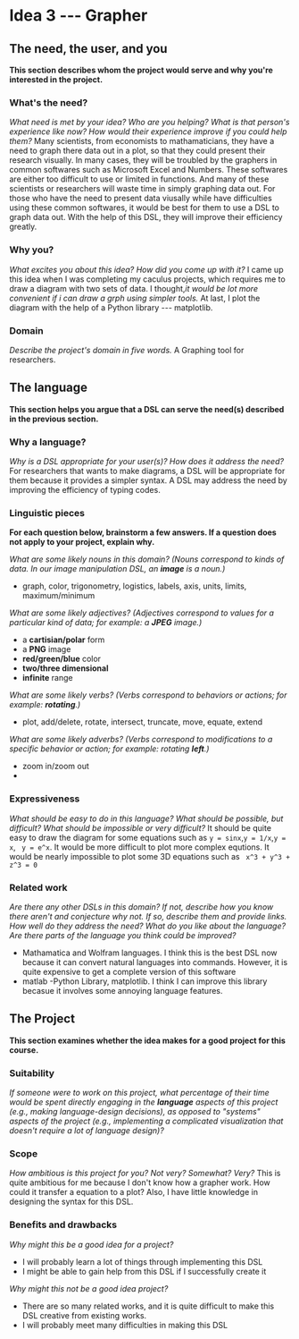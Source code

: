 # Idea 3 --- Grapher

## The need, the user, and you
**This section describes whom the project would serve and why you're interested
in the project.**


### What's the need?
_What need is met by your idea? Who are you helping? What is that person's
experience like now? How would their experience improve if you could help 
them?_
Many scientists, from economists to mathamaticians, they have a need to graph there data out in a plot, so that they could present their research visually. In many cases, they will be troubled by the graphers in common softwares such as Microsoft Excel and Numbers. These softwares are either too difficult to use or limited in functions. And many of these scientists or researchers will waste time in simply graphing data out. For those who have the need to present data viusally while have difficulties using these common softwares, it would be best for them to use a DSL to graph data out. With the help of this DSL, they will improve their efficiency greatly.

### Why you?
_What excites you about this idea? How did you come up with it?_
I came up this idea when I was completing my caculus projects, which requires me to draw a diagram with two sets of data. I thought,_it would be lot more convenient if i can draw a grph using simpler tools._ At last, I plot the diagram with the help of a Python library --- matplotlib.

### Domain
_Describe the project's domain in five words._
A Graphing tool for researchers.

## The language
**This section helps you argue that a DSL can serve the need(s) described in
the previous section.**

### Why a language?
_Why is a DSL appropriate for your user(s)? How does it address the need?_
For researchers that wants to make diagrams, a DSL will be appropriate for them because it provides a simpler syntax. A DSL may address the need by improving the efficiency of typing codes.

### Linguistic pieces
**For each question below, brainstorm a few answers. If a question does not
apply to your project, explain why.**

_What are some likely nouns in this domain? (Nouns correspond to kinds of
data. In our image manipulation DSL, an **image** is a noun.)_
- graph, color, trigonometry, logistics, labels, axis, units, limits, maximum/minimum

_What are some likely adjectives? (Adjectives correspond to values for a
particular kind of data; for example: a **JPEG** image.)_ 
- a **cartisian/polar** form
- a **PNG** image
- **red/green/blue** color
- **two/three dimensional**
- **infinite** range

_What are some likely verbs? (Verbs correspond to behaviors or actions; for
example: **rotating**.)_
- plot, add/delete, rotate, intersect, truncate, move, equate, extend

_What are some likely adverbs? (Verbs correspond to modifications to a specific
behavior or action; for example: rotating **left**.)_
- zoom in/zoom out
- 


### Expressiveness
_What should be easy to do in this language? What should be possible, but
difficult? What should be impossible or very difficult?_
It should be quite easy to draw the diagram for some equations such as ```y = sinx```,```y = 1/x```,```y = x```, ``` y = e^x```. It would be more difficult to plot more complex equtions. It would be nearly impossible to plot some 3D equations such as ``` x^3 + y^3 + z^3 = 0```

### Related work
_Are there any other DSLs in this domain? If not, describe how you know there
aren't and conjecture why not. If so, describe them and provide links. How well
do they address the need? What do you like about the language? Are there parts
of the language you think could be improved?_
- Mathamatica and Wolfram languages. I think this is the best DSL now because it can convert natural languages into commands. However, it is quite expensive to get a complete version of this software
- matlab
-Python Library, matplotlib. I think I can improve this library becasue it involves some annoying language features.

## The Project
**This section examines whether the idea makes for a good project for this
course.**

### Suitability
_If someone were to work on this project, what percentage of their time would be
spent directly engaging in the **language** aspects of this project (e.g.,
making language-design decisions), as opposed to "systems" aspects of the
project (e.g., implementing a complicated visualization that doesn't require a
lot of language design)?_


### Scope
_How ambitious is this project for you? Not very? Somewhat? Very?_
This is quite ambitious for me because I don't know how a grapher work. How could it transfer a equation to a plot? Also, I have little knowledge in designing the syntax for this DSL.

### Benefits and drawbacks
_Why might this be a good idea for a project?_ 
- I will probably learn a lot of things through implementing this DSL
- I might be able to gain help from this DSL if I successfully create it

_Why might this not be a good idea project?_
- There are so many related works, and it is quite difficult to make this DSL creative from existing works.
- I will probably meet many difficulties in making this DSL
